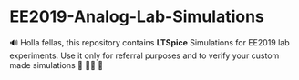 # EE2019-Analog-Lab-Simulations
:loud_sound: Holla fellas, this repository contains **LTSpice** Simulations for EE2019 lab experiments. Use it only for referral purposes and to verify your custom made simulations :green_heart: :technologist: :green_heart:
